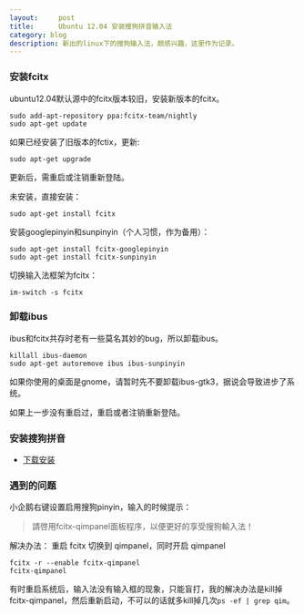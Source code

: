 ```yaml
---
layout:     post
title:      Ubuntu 12.04 安装搜狗拼音输入法
category: blog
description: 新出的linux下的搜狗输入法，颇感兴趣，这里作为记录。
---
```


### 安装fcitx
ubuntu12.04默认源中的fcitx版本较旧，安装新版本的fcitx。 

    sudo add-apt-repository ppa:fcitx-team/nightly
    sudo apt-get update 

如果已经安装了旧版本的fctix，更新: 

    sudo apt-get upgrade 

更新后，需重启或注销重新登陆。 

未安装，直接安装： 

    sudo apt-get install fcitx

安装googlepinyin和sunpinyin（个人习惯，作为备用）： 

    sudo apt-get install fcitx-googlepinyin
    sudo apt-get install fcitx-sunpinyin

切换输入法框架为fcitx： 

    im-switch -s fcitx 

### 卸载ibus
ibus和fcitx共存时老有一些莫名其妙的bug，所以卸载ibus。 

    killall ibus-daemon
    sudo apt-get autoremove ibus ibus-sunpinyin

如果你使用的桌面是gnome，请暂时先不要卸载ibus-gtk3，据说会导致进步了系统。 

如果上一步没有重启过，重启或者注销重新登陆。

### 安装搜狗拼音
* [下载安装](http://pinyin.sogou.com/linux/?r=pinyin) 

### 遇到的问题

小企鹅右键设置启用搜狗pinyin，输入的时候提示： 

> 請啓用fcitx-qimpanel面板程序，以便更好的享受搜狗輸入法！

解决办法：
重启 fcitx 切换到 qimpanel，同时开启 qimpanel

    fcitx -r --enable fcitx-qimpanel
    fcitx-qimpanel 

有时重启系统后，输入法没有输入框的现象，只能盲打，我的解决办法是kill掉fcitx-qimpanel，然后重新启动，不可以的话就多kill掉几次`ps -ef | grep qim`。
